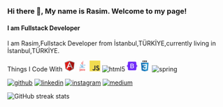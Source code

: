 ### Hi there 👋, My name is Rasim. Welcome to my page!
#### I am Fullstack Developer
I am Rasim,Fullstack Developer from İstanbul,TÜRKİYE,currently living in İstanbul,TÜRKİYE.

Things I Code With
<img src="https://raw.githubusercontent.com/devicons/devicon/master/icons/angularjs/angularjs-original.svg" alt="angular-js" width="25" height="25" />
<img src="https://raw.githubusercontent.com/devicons/devicon/master/icons/java/java-original-wordmark.svg" alt="java" width="25" height="25" />
<img src="https://raw.githubusercontent.com/devicons/devicon/master/icons/javascript/javascript-original.svg" alt="javascript" width="25" height="25" />
<img alt="html5" src="https://img.shields.io/badge/-HTML5-E34F26?style=flat-square&logo=html5&logoColor=white" />
<img src="https://raw.githubusercontent.com/devicons/devicon/master/icons/bootstrap/bootstrap-plain.svg" alt="bootstrap" width="25" height="25" />
<img src="https://raw.githubusercontent.com/devicons/devicon/master/icons/css3/css3-original-wordmark.svg" alt="css3" width="25" height="25" />
<img src="https://www.vectorlogo.zone/logos/springio/springio-icon.svg" alt="spring" width="25" height="25" />




[<img src='https://cdn.jsdelivr.net/npm/simple-icons@3.0.1/icons/github.svg' alt='github' height='40'>](https://github.com/RasimYILDIZ89)  [<img src='https://cdn.jsdelivr.net/npm/simple-icons@3.0.1/icons/linkedin.svg' alt='linkedin' height='40'>](https://www.linkedin.com/in/rasimyıldız/)  [<img src='https://cdn.jsdelivr.net/npm/simple-icons@3.0.1/icons/instagram.svg' alt='instagram' height='40'>](https://www.instagram.com/rasimyildiz2018/)  [<img src='https://cdn.jsdelivr.net/npm/simple-icons@3.0.1/icons/medium.svg' alt='medium' height='40'>](https://medium.com/@rasimyildiz2018)  

![GitHub streak stats](https://streak-stats.demolab.com/?user=RasimYILDIZ89)  





